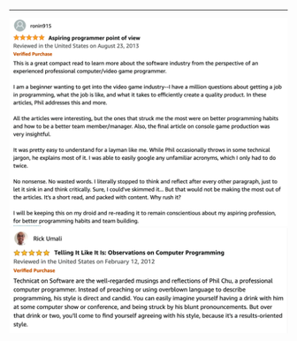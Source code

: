 ---
[![technicat on software review](/images/technicatonsoftware/reviews/ronin.png)](https://www.amazon.com/Technicat-Software-Philip-Chu/dp/1082483958)
[![technicat on software review](/images/technicatonsoftware/reviews/umali.png)](https://www.amazon.com/Technicat-Software-Philip-Chu/dp/1082483958)
